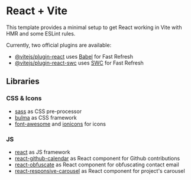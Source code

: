 # React + Vite

This template provides a minimal setup to get React working in Vite with HMR and some ESLint rules.

Currently, two official plugins are available:

- [@vitejs/plugin-react](https://github.com/vitejs/vite-plugin-react/blob/main/packages/plugin-react/README.md) uses [Babel](https://babeljs.io/) for Fast Refresh
- [@vitejs/plugin-react-swc](https://github.com/vitejs/vite-plugin-react-swc) uses [SWC](https://swc.rs/) for Fast Refresh

## Libraries

### CSS & Icons
- [sass](https://sass.org) as CSS pre-processor
- [bulma](https://bulma.io) as CSS framework
- [font-awesome](https://fontawesome.com) and [ionicons](https://ionic.io/icons) for icons

### JS
- [react](https://reactjs.dev) as JS framework
- [react-github-calendar](https://grubersjoe.github.io/react-github-calendar/) as React component for Github contributions
- [react-obfuscate](https://github.com/coston/react-obfuscate) as React component for obfuscating contact email
- [react-responsive-carousel](https://github.com/leandrowd/react-responsive-carousel) as React component for project's carousel